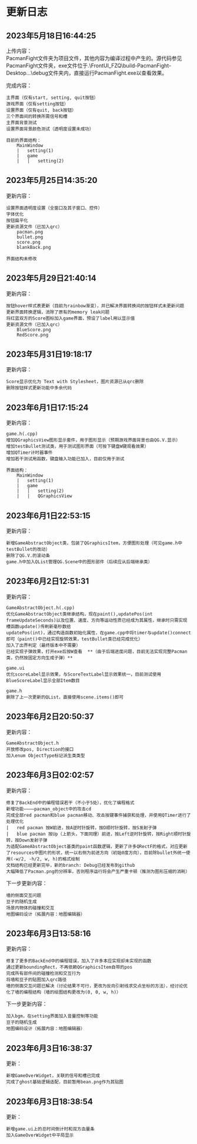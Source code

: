 # 更新日志
## 2023年5月18日16:44:25

上传内容：  
    PacmanFight文件夹为项目文件，其他内容为编译过程中产生的。源代码参见PacmanFight文件夹，exe文件位于.\FrontUI_FZQ\build-PacmanFight-Desktop...\debug文件夹内，直接运行PacmanFight.exe以查看效果。

完成内容：  
    
    主界面（仅有start, setting, quit按钮）  
    游戏界面（仅有setting按钮）  
    设置界面（仅有quit, back按钮）  
    三个界面间的转换所需信号和槽  
    主界面背景测试  
    设置界面背景颜色测试（透明度设置未成功）  
    
    目前的界面结构：  
        MainWindow
        |   setting(1)
        |   game
        |   |   setting(2)

## 2023年5月25日14:35:20

更新内容：  
    
    设置界面透明度设置（全窗口及其子窗口、控件）  
    字体优化  
    按钮扁平化  
    更新资源文件（已加入qrc）  
        pacman.png  
        bullet.png  
        score.png  
        blankBack.png  

    界面结构未修改

## 2023年5月29日21:40:14

更新内容：  

    按钮hover样式表更新（目前为rainbow渐变），并已解决界面转换间的按钮样式未更新问题  
    更新界面转换逻辑，消除了原有的memory leak问题  
    将红蓝双方的Score图标加入game界面，预设了label用以显示值  
    更新资源文件（已加入qrc）  
        BlueScore.png  
        RedScore.png  

## 2023年5月31日19:18:17

更新内容：  

    Score显示优化为 Text with Stylesheet，图片资源已从qrc删除  
    删除按钮样式更新功能中多余代码  

## 2023年6月1日17:15:24

更新内容：  

    game.h(.cpp)  
    增加QGraphicsView图形显示套件，用于图形显示（预期游戏界面背景也由QG.V.显示）  
    增加testBullet测试类，用于测试图形界面（可按下键盘W键观看效果）  
    增加QTimer计时器事件  
    增加若干测试用函数，键盘输入功能已加入，目前仅用于测试  

    界面结构：  
        MainWindow
        |   setting(1)
        |   game
        |   |   setting(2)
        |   |   QGraphicsView

## 2023年6月1日22:53:15

更新内容：  

    新增GameAbstractObject类，包装了QGraphicsItem，方便图形处理（可见game.h中testBullet的改动）  
    删除了QG.V.的滚动条  
    game.h中加入QList管理QG.Scene中的图形部件（后续应从后端继承类）  

## 2023年6月2日12:51:31

更新内容：

    GameAbstractObject.h(.cpp)  
    优化GameAbstractObject类继承结构，现在paint(),updatePos(int frameUpdateSeconds)以及位置、速度、方向等运动性质已经成为其属性，继承时只需实现槽函数update()传刷新毫秒数给
    updatePos(int)，通过构造函数初始化属性，在game.cpp中将timer与update()connect即可（paint()中已经实现旋转效果，testBullet类已经完成优化）  
    加入了出界判定（最终版本中不需要）  
    已经实现子弹效果，打开exe后按W查看  **（由于后端进度问题，目前无法实现完整Pacman类，仍然按固定方向生成子弹）**  
    
    game.ui  
    优化scoreLabel显示效果，与ScoreTextLabel显示效果统一，目前测试使用BlueScoreLabel显示全部Item数目  
    
    game.h
    删除了上一次更新的QList，直接使用scene.items()即可  

## 2023年6月2日20:50:37

更新内容：  

    GameAbstractObject.h  
    开放修改pos, Direction的接口  
    加入enum ObjectType标记派生类类型  

## 2023年6月3日02:02:57

更新内容：  

    修复了BackEnd中的编程错误若干（不小于5处），优化了编程格式  
    新增功能————pacman_object中的攻击cd  
    完成全部red pacman和blue pacman移动、攻击按键事件捕获和处理，并使用QTimer进行了处理优化  
    |   red pacman 按W前进，按A逆时针旋转，按D顺时针旋转，按S发射子弹  
    |   blue pacman 按Up（上箭头，下面同理）前进，按Left逆时针旋转，按Right顺时针旋转，按Down发射子弹  
    为适配GameAbstractObject基类的paint函数逻辑，更新了许多QRectF的格式，对应更新了resources中图片的形状，统一以右侧为前进方向（初始0度方向），目前除bullet外统一使用(-w/2, -h/2, w, h)的格式绘制  
    文档结构已经更新完毕，新的branch: Debug已经发布到github  
    大幅降低了Pacman.png的分辨率，否则程序运行将会产生严重卡顿（推测为图形压缩的消耗）  

下一步更新内容：  

    墙的侧面交互问题  
    豆子的随机生成  
    场景内物体的碰撞和交互  
    地图编码设计（拓展内容：地图编辑器）  

## 2023年6月3日13:58:16

更新内容：  
    
    修复了更多的BackEnd中的编程错误，加入了许多本应实现却未实现的函数  
    通过更新boundingRect，不再依赖QGraphicsItem自带的pos  
    完成所有部件间的碰撞检测和交互行为  
    将墙和豆子的贴图加入qrc路径  
    墙的侧面交互问题已解决（讨论结果不可行，更改为反向引射线求交点坐标的方法），经讨论优化了墙的编程结构（墙的绘图结构更改为(0, 0, w, h)）  

下一步更新内容：  
    
    加入bgm，在setting界面加入音量控制等功能  
    豆子的随机生成  
    地图编码设计（拓展内容：地图编辑器）  

## 2023年6月3日16:38:37

更新：  

    新增GameOverWidget，关联的信号和槽已完成  
    完成了ghost基础逻辑适配，目前暂用bean.png作为其贴图  

## 2023年6月3日18:38:54

更新：  

    新增game.ui上的总时间倒计时和双方血量条  
    加入GameOverWidget中平局显示  